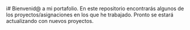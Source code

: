 i# Bienvenid@ a mi portafolio.
En este repositorio encontrarás algunos de los proyectos/asignaciones en los que he trabajado.
Pronto se estará actualizando con nuevos proyectos.
